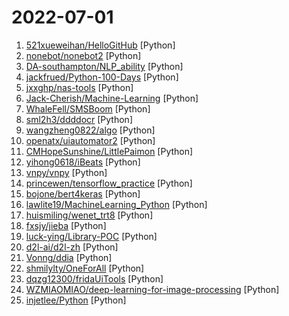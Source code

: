 # 2022-07-01

1. [521xueweihan/HelloGitHub](https://github.com/521xueweihan/HelloGitHub "分享 GitHub 上有趣、入门级的开源项目。Share interesting, entry-level open source projects on GitHub.") [Python]
2. [nonebot/nonebot2](https://github.com/nonebot/nonebot2 "跨平台 Python 异步聊天机器人框架 / Asynchronous multi-platform chatbot framework written in Python") [Python]
3. [DA-southampton/NLP_ability](https://github.com/DA-southampton/NLP_ability "总结梳理自然语言处理工程师(NLP)需要积累的各方面知识，包括面试题，各种基础知识，工程能力等等，提升核心竞争力") [Python]
4. [jackfrued/Python-100-Days](https://github.com/jackfrued/Python-100-Days "Python - 100天从新手到大师") [Python]
5. [jxxghp/nas-tools](https://github.com/jxxghp/nas-tools "NAS媒体库资源归集、整理自动化工具") [Python]
6. [Jack-Cherish/Machine-Learning](https://github.com/Jack-Cherish/Machine-Learning "⚡机器学习实战（Python3）：kNN、决策树、贝叶斯、逻辑回归、SVM、线性回归、树回归") [Python]
7. [WhaleFell/SMSBoom](https://github.com/WhaleFell/SMSBoom "短信轰炸/短信测压/ | 一个健壮免费的python短信轰炸程序，专门炸坏蛋蛋，百万接口，多线程全自动添加有效接口，支持异步协程百万并发，全免费的短信轰炸工具！！高一美术生开发全网首发！！") [Python]
8. [sml2h3/ddddocr](https://github.com/sml2h3/ddddocr "带带弟弟 通用验证码识别OCR pypi版") [Python]
9. [wangzheng0822/algo](https://github.com/wangzheng0822/algo "数据结构和算法必知必会的50个代码实现") [Python]
10. [openatx/uiautomator2](https://github.com/openatx/uiautomator2 "Android Uiautomator2 Python Wrapper") [Python]
11. [CMHopeSunshine/LittlePaimon](https://github.com/CMHopeSunshine/LittlePaimon "小派蒙！原神qq群机器人，基于NoneBot2的UID查询、抽卡导出分析、模拟抽卡、实时便签、札记等多功能小助手。") [Python]
12. [yihong0618/iBeats](https://github.com/yihong0618/iBeats "Apple Watch 心率数据采集 - Your Soul, Your Beats!") [Python]
13. [vnpy/vnpy](https://github.com/vnpy/vnpy "基于Python的开源量化交易平台开发框架") [Python]
14. [princewen/tensorflow_practice](https://github.com/princewen/tensorflow_practice "tensorflow实战练习，包括强化学习、推荐系统、nlp等") [Python]
15. [bojone/bert4keras](https://github.com/bojone/bert4keras "keras implement of transformers for humans") [Python]
16. [lawlite19/MachineLearning_Python](https://github.com/lawlite19/MachineLearning_Python "机器学习算法python实现") [Python]
17. [huismiling/wenet_trt8](https://github.com/huismiling/wenet_trt8 "") [Python]
18. [fxsjy/jieba](https://github.com/fxsjy/jieba "结巴中文分词") [Python]
19. [luck-ying/Library-POC](https://github.com/luck-ying/Library-POC "基于Pocsuite3、goby编写的漏洞poc&exp存档") [Python]
20. [d2l-ai/d2l-zh](https://github.com/d2l-ai/d2l-zh "《动手学深度学习》：面向中文读者、能运行、可讨论。中英文版被55个国家的300所大学用于教学。") [Python]
21. [Vonng/ddia](https://github.com/Vonng/ddia "《Designing Data-Intensive Application》DDIA中文翻译") [Python]
22. [shmilylty/OneForAll](https://github.com/shmilylty/OneForAll "OneForAll是一款功能强大的子域收集工具") [Python]
23. [dqzg12300/fridaUiTools](https://github.com/dqzg12300/fridaUiTools "frida工具的缝合怪") [Python]
24. [WZMIAOMIAO/deep-learning-for-image-processing](https://github.com/WZMIAOMIAO/deep-learning-for-image-processing "deep learning for image processing including classification and object-detection etc.") [Python]
25. [injetlee/Python](https://github.com/injetlee/Python "Python脚本。模拟登录知乎， 爬虫，操作excel，微信公众号，远程开机") [Python]
